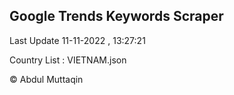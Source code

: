 

## Google Trends Keywords Scraper 
 
Last Update 11-11-2022 , 13:27:21

Country List :
VIETNAM.json



© Abdul Muttaqin 
